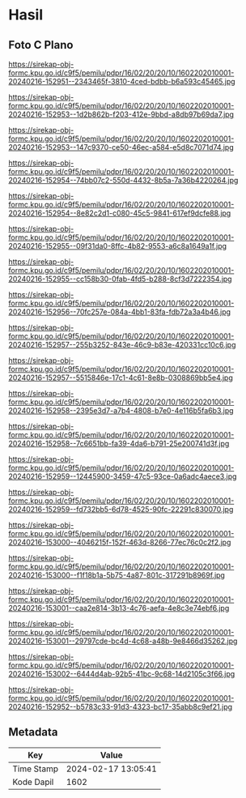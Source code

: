 # Hasil

## Foto C Plano

https://sirekap-obj-formc.kpu.go.id/c9f5/pemilu/pdpr/16/02/20/20/10/1602202010001-20240216-152951--2343465f-3810-4ced-bdbb-b6a593c45465.jpg

https://sirekap-obj-formc.kpu.go.id/c9f5/pemilu/pdpr/16/02/20/20/10/1602202010001-20240216-152953--1d2b862b-f203-412e-9bbd-a8db97b69da7.jpg

https://sirekap-obj-formc.kpu.go.id/c9f5/pemilu/pdpr/16/02/20/20/10/1602202010001-20240216-152953--147c9370-ce50-46ec-a584-e5d8c7071d74.jpg

https://sirekap-obj-formc.kpu.go.id/c9f5/pemilu/pdpr/16/02/20/20/10/1602202010001-20240216-152954--74bb07c2-550d-4432-8b5a-7a36b4220264.jpg

https://sirekap-obj-formc.kpu.go.id/c9f5/pemilu/pdpr/16/02/20/20/10/1602202010001-20240216-152954--8e82c2d1-c080-45c5-9841-617ef9dcfe88.jpg

https://sirekap-obj-formc.kpu.go.id/c9f5/pemilu/pdpr/16/02/20/20/10/1602202010001-20240216-152955--09f31da0-8ffc-4b82-9553-a6c8a1649a1f.jpg

https://sirekap-obj-formc.kpu.go.id/c9f5/pemilu/pdpr/16/02/20/20/10/1602202010001-20240216-152955--cc158b30-0fab-4fd5-b288-8cf3d7222354.jpg

https://sirekap-obj-formc.kpu.go.id/c9f5/pemilu/pdpr/16/02/20/20/10/1602202010001-20240216-152956--70fc257e-084a-4bb1-83fa-fdb72a3a4b46.jpg

https://sirekap-obj-formc.kpu.go.id/c9f5/pemilu/pdpr/16/02/20/20/10/1602202010001-20240216-152957--255b3252-843e-46c9-b83e-420331cc10c6.jpg

https://sirekap-obj-formc.kpu.go.id/c9f5/pemilu/pdpr/16/02/20/20/10/1602202010001-20240216-152957--5515846e-17c1-4c61-8e8b-0308869bb5e4.jpg

https://sirekap-obj-formc.kpu.go.id/c9f5/pemilu/pdpr/16/02/20/20/10/1602202010001-20240216-152958--2395e3d7-a7b4-4808-b7e0-4e116b5fa6b3.jpg

https://sirekap-obj-formc.kpu.go.id/c9f5/pemilu/pdpr/16/02/20/20/10/1602202010001-20240216-152958--7c6651bb-fa39-4da6-b791-25e200741d3f.jpg

https://sirekap-obj-formc.kpu.go.id/c9f5/pemilu/pdpr/16/02/20/20/10/1602202010001-20240216-152959--12445900-3459-47c5-93ce-0a6adc4aece3.jpg

https://sirekap-obj-formc.kpu.go.id/c9f5/pemilu/pdpr/16/02/20/20/10/1602202010001-20240216-152959--fd732bb5-6d78-4525-90fc-22291c830070.jpg

https://sirekap-obj-formc.kpu.go.id/c9f5/pemilu/pdpr/16/02/20/20/10/1602202010001-20240216-153000--4046215f-152f-463d-8266-77ec76c0c2f2.jpg

https://sirekap-obj-formc.kpu.go.id/c9f5/pemilu/pdpr/16/02/20/20/10/1602202010001-20240216-153000--f1f18b1a-5b75-4a87-801c-317291b8969f.jpg

https://sirekap-obj-formc.kpu.go.id/c9f5/pemilu/pdpr/16/02/20/20/10/1602202010001-20240216-153001--caa2e814-3b13-4c76-aefa-4e8c3e74ebf6.jpg

https://sirekap-obj-formc.kpu.go.id/c9f5/pemilu/pdpr/16/02/20/20/10/1602202010001-20240216-153001--29797cde-bc4d-4c68-a48b-9e8466d35262.jpg

https://sirekap-obj-formc.kpu.go.id/c9f5/pemilu/pdpr/16/02/20/20/10/1602202010001-20240216-153002--6444d4ab-92b5-41bc-9c68-14d2105c3f66.jpg

https://sirekap-obj-formc.kpu.go.id/c9f5/pemilu/pdpr/16/02/20/20/10/1602202010001-20240216-152952--b5783c33-91d3-4323-bc17-35abb8c9ef21.jpg


## Metadata

| Key        | Value               |
| ---------- | ------------------- |
| Time Stamp | 2024-02-17 13:05:41 |
| Kode Dapil | 1602                |



